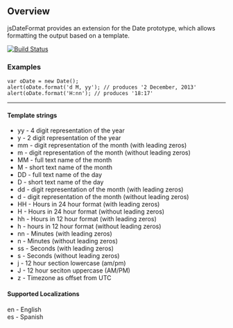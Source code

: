 ## Overview

jsDateFormat provides an extension for the Date prototype, which allows formatting the output based on a template.

[![Build Status](https://travis-ci.org/derokorian/jsDateFormat.png?branch=master.Issue3)](https://travis-ci.org/derokorian/jsDateFormat)

### Examples
    var oDate = new Date();
    alert(oDate.format('d M, yy'); // produces '2 December, 2013'
    alert(oDate.format('H:nn'); // produces '18:17'

***

#### Template strings
 *    yy - 4 digit representation of the year
 *    y - 2 digit representation of the year
 *    mm - digit representation of the month (with leading zeros)
 *    m - digit representation of the month (without leading zeros)
 *    MM - full text name of the month
 *    M - short text name of the month
 *    DD - full text name of the day
 *    D - short text name of the day
 *    dd - digit representation of the month (with leading zeros)
 *    d - digit representation of the month (without leading zeros)
 *    HH - Hours in 24 hour format (with leading zeros)
 *    H - Hours in 24 hour format (without leading zeros)
 *    hh - Hours in 12 hour format (with leading zeros)
 *    h - hours in 12 hour format (without leading zeros)
 *    nn - Minutes (with leading zeros)
 *    n - Minutes (without leading zeros)
 *    ss - Seconds (with leading zeros)
 *    s - Seconds (without leading zeros)
 *    j - 12 hour section lowercase (am/pm)
 *    J - 12 hour seciton uppercase (AM/PM)
 *    z - Timezone as offset from UTC

#### Supported Localizations
en - English   
es - Spanish
